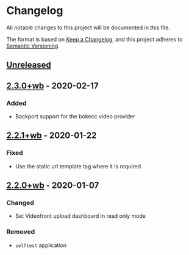 # Changelog

All notable changes to this project will be documented in this file.

The format is based on [Keep a Changelog](https://keepachangelog.com/en/1.0.0/),
and this project adheres to [Semantic Versioning](https://semver.org/spec/v2.0.0.html).

## [Unreleased]

## [2.3.0+wb] - 2020-02-17

### Added

- Backport support for the bokecc video provider

## [2.2.1+wb] - 2020-01-22

### Fixed

- Use the static.url template tag where it is required

## [2.2.0+wb] - 2020-01-07

### Changed

- Set Videofront upload dashboard in read only mode

### Removed

- `selftest` application

[unreleased]: https://github.com/openfun/fun-apps/compare/v2.3.0+wb...eucalyptus.3-wb
[2.3.0+wb]: https://github.com/openfun/fun-apps/compare/v2.2.1+wb...v2.3.0+wb
[2.2.1+wb]: https://github.com/openfun/fun-apps/compare/v2.2.0+wb...v2.2.1+wb
[2.2.0+wb]: https://github.com/openfun/fun-apps/releases/tag/v2.2.0+wb
